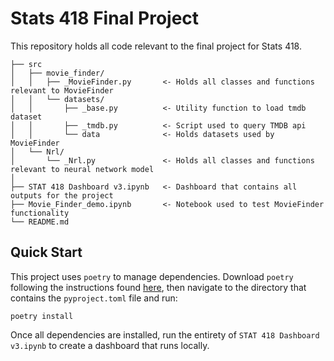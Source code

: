Stats 418 Final Project
============

This repository holds all code relevant to the final project for Stats 418.


    ├── src
    │   ├── movie_finder/
    │   │   ├── _MovieFinder.py       <- Holds all classes and functions relevant to MovieFinder
    │   │   └── datasets/        
    │   │       ├── _base.py          <- Utility function to load tmdb dataset
    │   │       ├── _tmdb.py          <- Script used to query TMDB api
    │   │       └── data              <- Holds datasets used by MovieFinder
    │   └── Nrl/
    │       └── _Nrl.py               <- Holds all classes and functions relevant to neural network model
    │
    ├── STAT 418 Dashboard v3.ipynb   <- Dashboard that contains all outputs for the project
    ├── Movie_Finder_demo.ipynb       <- Notebook used to test MovieFinder functionality
    └── README.md

Quick Start
------------
This project uses ```poetry``` to manage dependencies. Download ```poetry``` following the instructions found [here](https://python-poetry.org/docs/), then navigate to the directory that contains the ```pyproject.toml``` file and run:

```
poetry install
```

Once all dependencies are installed, run the entirety of ```STAT 418 Dashboard v3.ipynb``` to create a dashboard that runs locally.